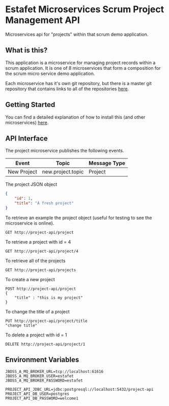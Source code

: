 # Estafet Microservices Scrum Project Management API
Microservices api for "projects" within that scrum demo application.
## What is this?
This application is a microservice for managing project records within a scrum application. It is one of 8 microservices that form a composition for the scrum micro service demo application.

Each microservice has it's own git repository, but there is a master git repository that contains links to all of the repositories [here](https://github.com/Estafet-LTD/estafet-microservices-scrum).
## Getting Started
You can find a detailed explanation of how to install this (and other microservices) [here](https://github.com/Estafet-LTD/estafet-microservices-scrum#getting-started).
## API Interface

The project microservice publishes the following events.

|Event   |Topic    |Message Type |
|--------|---------|-------------|
|New Project|new.project.topic|Project|

The project JSON object

```json
{
    "id": 1,
    "title": "A fresh project"
}
```

To retrieve an example the project object (useful for testing to see the microservice is online).

```
GET http://project-api/project
```

To retrieve a project with id = 4

```
GET http://project-api/project/4
```

To retrieve all of the projects

```
GET http://project-api/projects
```

To create a new project

```
POST http://project-api/project
{
	"title" : "this is my project"
}
```

To change the title of a project

```
PUT http://project-api/project/title
"change title"
```

To delete a project with id = 1

```
DELETE http://project-api/project/1
```

## Environment Variables
```
JBOSS_A_MQ_BROKER_URL=tcp://localhost:61616
JBOSS_A_MQ_BROKER_USER=estafet
JBOSS_A_MQ_BROKER_PASSWORD=estafet

PROJECT_API_JDBC_URL=jdbc:postgresql://localhost:5432/project-api
PROJECT_API_DB_USER=postgres
PROJECT_API_DB_PASSWORD=welcome1
```

